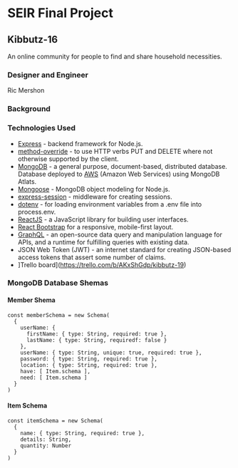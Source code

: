 # SEIR Final Project

## Kibbutz-16
An online community for people to find and share household necessities.

### Designer and Engineer
Ric Mershon

### Background

### Technologies Used

* [Express](https://expressjs.com/) - backend framework for Node.js.
* [method-override](https://www.npmjs.com/package/method-override) - to use HTTP verbs PUT and DELETE where not otherwise supported by the client.
* [MongoDB](https://www.mongodb.com/) - a general purpose, document-based, distributed database. Database deployed to [AWS](https://aws.amazon.com/) (Amazon Web Services) using MongoDB Atlats.
* [Mongoose](https://mongoosejs.com/) - MongoDB object modeling for Node.js.
* [express-session](https://www.npmjs.com/package/express-session) - middleware for creating sessions.
* [dotenv](https://www.npmjs.com/package/dotenv) - for loading environment variables from a .env file into process.env.
* [ReactJS](https://reactjs.org/) - a JavaScript library for building user interfaces.
* [React Bootstrap](https://react-bootstrap.github.io/) for a responsive, mobile-first layout.
* [GraphQL](https://www.graphql.com/) - an open-source data query and manipulation language for APIs, and a runtime for fulfilling queries with existing data.
* JSON Web Token (JWT) - an internet standard for creating JSON-based access tokens that assert some number of claims.
* ]Trello board](https://trello.com/b/AKxShGdp/kibbutz-19)

### MongoDB Database Shemas

#### Member Shema
```
const memberSchema = new Schema(
  {
    userName: {
      firstName: { type: String, required: true },
      lastName: { type: String, requiredf: false }
    },
    userName: { type: String, unique: true, required: true },
    password: { type: String, required: true },
    location: { type: String, required: true },
    have: [ Item.schema ],
    need: [ Item.schema ]
  }
)
```
#### Item Schema
```
const itemSchema = new Schema(
  {
    name: { type: String, required: true },
    details: String,
    quantity: Number
  }
)
    
